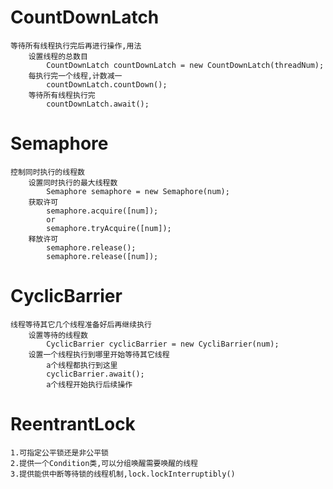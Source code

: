 
# CountDownLatch
    等待所有线程执行完后再进行操作,用法
        设置线程的总数目
            CountDownLatch countDownLatch = new CountDownLatch(threadNum);
        每执行完一个线程,计数减一
            countDownLatch.countDown();
        等待所有线程执行完
            countDownLatch.await();

# Semaphore
    控制同时执行的线程数
        设置同时执行的最大线程数
            Semaphore semaphore = new Semaphore(num);
        获取许可
            semaphore.acquire([num]);
            or
            semaphore.tryAcquire([num]);
        释放许可
            semaphore.release();
            semaphore.release([num]);

# CyclicBarrier
    线程等待其它几个线程准备好后再继续执行
        设置等待的线程数
            CyclicBarrier cyclicBarrier = new CycliBarrier(num);
        设置一个线程执行到哪里开始等待其它线程
            a个线程都执行到这里
            cyclicBarrier.await();
            a个线程开始执行后续操作

# ReentrantLock
    1.可指定公平锁还是非公平锁
    2.提供一个Condition类,可以分组唤醒需要唤醒的线程
    3.提供能供中断等待锁的线程机制,lock.lockInterruptibly()